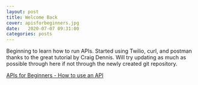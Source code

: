 ```yaml
---
layout: post
title: Welcome Back
cover: apisforbeginners.jpg
date:   2020-07-07 09:31:00
categories: posts
---
```


Beginning to learn how to run APIs. Started using Twilio, curl, and postman thanks to the great
tutorial by Craig Dennis. Will try updating as much as possible through here if not through 
the newly created git repository.

[APIs for Beginners - How to use an API](https://www.youtube.com/watch?v=GZvSYJDk-us&t=4552s)
